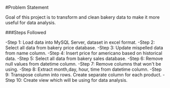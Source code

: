 #Problem Statement

Goal of this project is to transform and clean bakery data to make it more useful for data analysis.

###Steps Followed

-Step 1: Load data into MySQL Server, dataset in excel format.
-Step 2: Select all data from bakery price database.
-Step 3: Update mispelled data from name column.
-Step 4: Insert price for americano based on historical data.
-Step 5: Select all data from bakery sales database.
-Step 6: Remove null values from datetime column.
-Step 7: Remove columns that won't be using.
-Step 8: Extract month,day, hour, time from datetime column.
-Step 9: Transpose column into rows. Create separate column for each product.
-Step 10: Create view which will be using for data analysis.

